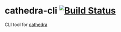 # cathedra-cli [![Build Status](https://travis-ci.org/bali182/cathedra-cli.svg?branch=master)](https://travis-ci.org/bali182/cathedra-cli)

CLI tool for [cathedra](https://github.com/bali182/cathedra)

